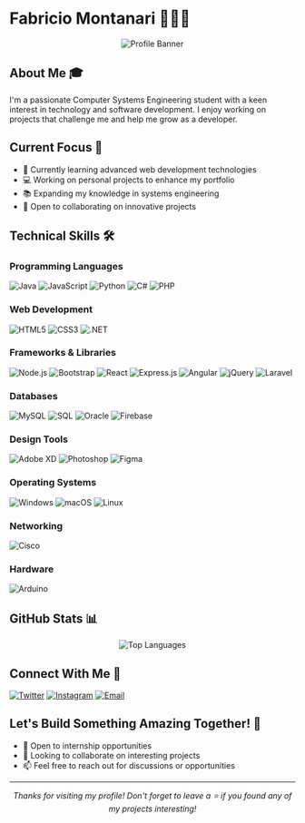# Fabricio Montanari 👨🏻‍💻
<div align="center">
  <img src="https://static.wixstatic.com/media/9c808c_32d2e8877a334b3593c7120840168131~mv2.gif" alt="Profile Banner">
</div>

## About Me 🎓
I'm a passionate Computer Systems Engineering student with a keen interest in technology and software development. I enjoy working on projects that challenge me and help me grow as a developer.

## Current Focus 🎯
- 🌱 Currently learning advanced web development technologies
- 💻 Working on personal projects to enhance my portfolio
- 📚 Expanding my knowledge in systems engineering
- 🤝 Open to collaborating on innovative projects

## Technical Skills 🛠️
### Programming Languages
![Java](https://img.shields.io/badge/Java-ED8B00?style=for-the-badge&logo=java&logoColor=white)
![JavaScript](https://img.shields.io/badge/JavaScript-F7DF1E?style=for-the-badge&logo=javascript&logoColor=black)
![Python](https://img.shields.io/badge/Python-3776AB?style=for-the-badge&logo=python&logoColor=white)
![C#](https://img.shields.io/badge/C%23-239120?style=for-the-badge&logo=c-sharp&logoColor=white)
![PHP](https://img.shields.io/badge/PHP-777BB4?style=for-the-badge&logo=php&logoColor=white)

### Web Development
![HTML5](https://img.shields.io/badge/HTML5-E34F26?style=for-the-badge&logo=html5&logoColor=white)
![CSS3](https://img.shields.io/badge/CSS3-1572B6?style=for-the-badge&logo=css3&logoColor=white)
![.NET](https://img.shields.io/badge/.NET-5C2D91?style=for-the-badge&logo=.net&logoColor=white)

### Frameworks & Libraries
![Node.js](https://img.shields.io/badge/Node.js-339933?style=for-the-badge&logo=nodedotjs&logoColor=white)
![Bootstrap](https://img.shields.io/badge/Bootstrap-563D7C?style=for-the-badge&logo=bootstrap&logoColor=white)
![React](https://img.shields.io/badge/React-20232A?style=for-the-badge&logo=react&logoColor=61DAFB)
![Express.js](https://img.shields.io/badge/Express.js-000000?style=for-the-badge&logo=express&logoColor=white)
![Angular](https://img.shields.io/badge/Angular-DD0031?style=for-the-badge&logo=angular&logoColor=white)
![jQuery](https://img.shields.io/badge/jQuery-0769AD?style=for-the-badge&logo=jquery&logoColor=white)
![Laravel](https://img.shields.io/badge/Laravel-FF2D20?style=for-the-badge&logo=laravel&logoColor=white)

### Databases
![MySQL](https://img.shields.io/badge/MySQL-00000F?style=for-the-badge&logo=mysql&logoColor=white)
![SQL](https://img.shields.io/badge/SQL-4479A1?style=for-the-badge&logo=sql&logoColor=white)
![Oracle](https://img.shields.io/badge/Oracle-F80000?style=for-the-badge&logo=oracle&logoColor=white)
![Firebase](https://img.shields.io/badge/Firebase-039BE5?style=for-the-badge&logo=Firebase&logoColor=white)

### Design Tools
![Adobe XD](https://img.shields.io/badge/Adobe%20XD-470137?style=for-the-badge&logo=Adobe%20XD&logoColor=#FF61F6)
![Photoshop](https://img.shields.io/badge/Adobe%20Photoshop-31A8FF?style=for-the-badge&logo=Adobe%20Photoshop&logoColor=black)
![Figma](https://img.shields.io/badge/Figma-F24E1E?style=for-the-badge&logo=figma&logoColor=white)

### Operating Systems
![Windows](https://img.shields.io/badge/Windows-0078D6?style=for-the-badge&logo=windows&logoColor=white)
![macOS](https://img.shields.io/badge/macOS-000000?style=for-the-badge&logo=apple&logoColor=white)
![Linux](https://img.shields.io/badge/Linux-FCC624?style=for-the-badge&logo=linux&logoColor=black)

### Networking
![Cisco](https://img.shields.io/badge/Cisco_Packet_Tracer-1BA0D7?style=for-the-badge&logo=cisco&logoColor=white)

### Hardware
![Arduino](https://img.shields.io/badge/Arduino-00979D?style=for-the-badge&logo=Arduino&logoColor=white)

## GitHub Stats 📊
<div align="center">
  <img src="https://github-readme-stats.vercel.app/api/top-langs/?username=fabriciomontanari&layout=compact&theme=dark" alt="Top Languages">
</div>

## Connect With Me 🤝
[![Twitter](https://img.shields.io/badge/Twitter-1DA1F2?style=for-the-badge&logo=twitter&logoColor=white)](https://twitter.com/fabrimontanariv)
[![Instagram](https://img.shields.io/badge/Instagram-E4405F?style=for-the-badge&logo=instagram&logoColor=white)](https://instagram.com/fabrimontanari)
[![Email](https://img.shields.io/badge/Gmail-D14836?style=for-the-badge&logo=gmail&logoColor=white)](mailto:fmontanari766@gmail.com)

## Let's Build Something Amazing Together! 🚀
- 💼 Open to internship opportunities
- 🤝 Looking to collaborate on interesting projects
- 📫 Feel free to reach out for discussions or opportunities

---
<div align="center">
  <i>Thanks for visiting my profile! Don't forget to leave a ⭐️ if you found any of my projects interesting!</i>
</div>
